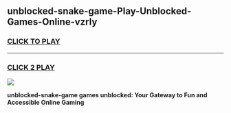
## unblocked-snake-game-Play-Unblocked-Games-Online-vzrly
<h3>
<a href="https://premium76.site?title=unblocked-snake-game&ref=25A">CLICK TO PLAY</a></h3>
<hr>

<h3>
<a href="https://premium76.site?title=unblocked-snake-game&ref=25A">CLICK 2 PLAY</a>
  
</h3>

<a href="https://premium76.site?title=unblocked-snake-game&ref=25A"><img src="https://clearcache.store/games.png"></a>


**unblocked-snake-game games unblocked: Your Gateway to Fun and Accessible Online Gaming**

